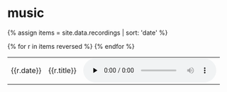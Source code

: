 # music
{% assign items = site.data.recordings | sort: 'date' %}
<table>
{% for r in items reversed %}
    <tr>
        <td>{{r.date}}</td>
        <td>
            {{r.title}}
        </td>
        <td>
            <audio src="{{site.url}}/recordings/{{r.path}}" controls preload="none" loop />
        </td>
    </tr>
{% endfor %}
</table>
